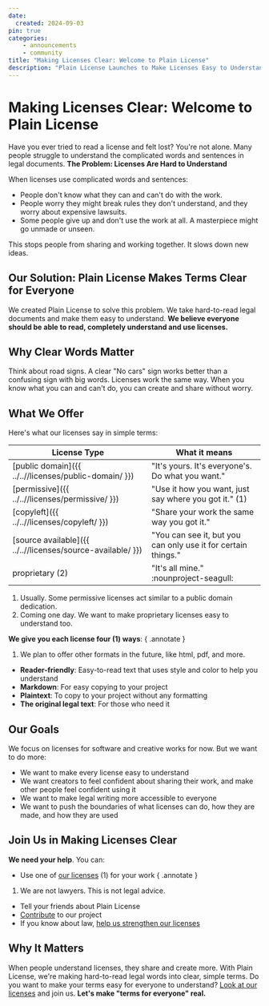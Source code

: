 ```yaml
---
date:
  created: 2024-09-03
pin: true
categories:
    - announcements
    - community
title: "Making Licenses Clear: Welcome to Plain License"
description: "Plain License Launches to Make Licenses Easy to Understand"
---
```


# Making Licenses Clear: Welcome to Plain License

Have you ever tried to read a license and felt lost? You're not alone. Many people struggle to understand the complicated words and sentences in legal documents. **The Problem: Licenses Are Hard to Understand**

When licenses use complicated words and sentences:

- People don't know what they can and can't do with the work.
- People worry they might break rules they don't understand, and they worry about expensive lawsuits.
- Some people give up and don't use the work at all. A masterpiece might go unmade or unseen.

This stops people from sharing and working together. It slows down new ideas.

## Our Solution: Plain License Makes Terms Clear for Everyone

We created Plain License to solve this problem. We take hard-to-read legal documents and make them easy to understand. **We believe everyone should be able to read, completely understand and use licenses.**

## Why Clear Words Matter

Think about road signs. A clear "No cars" sign works better than a confusing sign with big words. Licenses work the same way. When you know what you can and can't do, you can create and share without worry.

## What We Offer

Here's what our licenses say in simple terms:

| License Type | What it means |
|--------------|---------------|
| [public domain]({{ ../..//licenses/public-domain/ }}) | "It's yours. It's everyone's. Do what you want." |
| [permissive]({{ ../..//licenses/permissive/ }}) | "Use it how you want, just say where you got it." (1) | { .annotate }
| [copyleft]({{ ../..//licenses/copyleft/ }}) | "Share your work the same way you got it." |
| [source available]({{ ../..//licenses/source-available/ }}) | "You can see it, but you can only use it for certain things." |
| proprietary (2) | "It's all mine." :nounproject-seagull: | { .annotate }
1. Usually. Some permissive licenses act similar to a public domain dedication.
2. Coming one day. We want to make proprietary licenses easy to understand too.

**We give you each license four (1) ways**: { .annotate }
1. We plan to offer other formats in the future, like html, pdf, and more.

- **Reader-friendly**: Easy-to-read text that uses style and color to help you understand
- **Markdown**: For easy copying to your project
- **Plaintext**: To copy to your project without any formatting
- **The original legal text**: For those who need it

## Our Goals

We focus on licenses for software and creative works for now. But we want to do more:

- We want to make every license easy to understand
- We want creators to feel confident about sharing their work, and make other people feel confident using it
- We want to make legal writing more accessible to everyone
- We want to push the boundaries of what licenses can do, how they are made, and how they are used

## Join Us in Making Licenses Clear

**We need your help**. You can:

- Use one of [our licenses](../../licenses/) (1) for your work { .annotate }
1. We are not lawyers. This is not legal advice.
- Tell your friends about Plain License
- [Contribute](../../helping/) to our project
- If you know about law, [help us strengthen our licenses](../../helping/legal.md)

## Why It Matters

When people understand licenses, they share and create more. With Plain License, we're making hard-to-read legal words into clear, simple terms.
Do you want to make your terms easy for everyone to understand? [Look at our licenses](../../licenses/) and join us. **Let's make "terms for everyone" real.**
